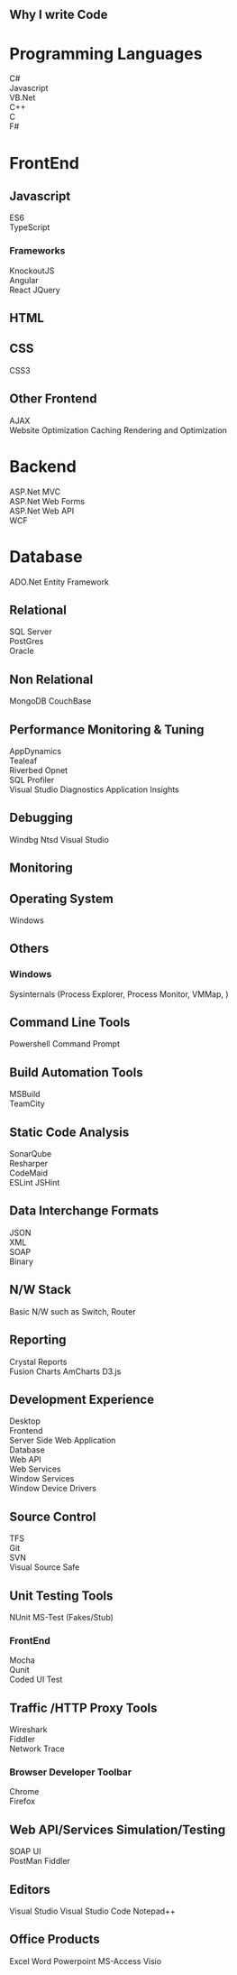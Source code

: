 ## Why I write Code

# Programming Languages
C#  
Javascript  
VB.Net  
C++  
C  
F#  

# FrontEnd

## Javascript
ES6  
TypeScript

### Frameworks
KnockoutJS  
Angular  
React
JQuery   

## HTML

## CSS
CSS3


## Other Frontend

AJAX  
Website Optimization Caching
Rendering and Optimization


# Backend
ASP.Net MVC  
ASP.Net Web Forms  
ASP.Net Web API  
WCF  


# Database

ADO.Net
Entity Framework

## Relational
SQL Server  
PostGres  
Oracle  

## Non Relational
MongoDB
CouchBase

## Performance Monitoring & Tuning
AppDynamics  
Tealeaf  
Riverbed Opnet  
SQL Profiler  
Visual Studio Diagnostics
Application Insights

## Debugging
Windbg
Ntsd
Visual Studio

## Monitoring




## Operating System
Windows

## Others

### Windows
Sysinternals (Process Explorer, Process Monitor, VMMap, )


## Command Line Tools
Powershell
Command Prompt

## Build Automation Tools
MSBuild  
TeamCity  

## Static Code Analysis 
SonarQube  
Resharper  
CodeMaid  
ESLint
JSHint

## Data Interchange Formats
JSON  
XML  
SOAP  
Binary  

## N/W Stack
Basic N/W such as Switch, Router

## Reporting

Crystal Reports  
Fusion Charts
AmCharts
D3.js

## Development Experience
Desktop  
Frontend  
Server Side Web Application  
Database  
Web API  
Web Services  
Window Services  
Window Device Drivers  

## Source Control
TFS  
Git  
SVN  
Visual Source Safe  

## Unit Testing Tools

NUnit
MS-Test (Fakes/Stub)

### FrontEnd
Mocha  
Qunit  
Coded UI Test  

## Traffic /HTTP Proxy Tools

Wireshark  
Fiddler  
Network Trace  

### Browser Developer Toolbar
Chrome  
Firefox

## Web API/Services Simulation/Testing
SOAP UI  
PostMan
Fiddler

## Editors
Visual Studio
Visual Studio Code
Notepad++

## Office Products
Excel
Word
Powerpoint
MS-Access
Visio





